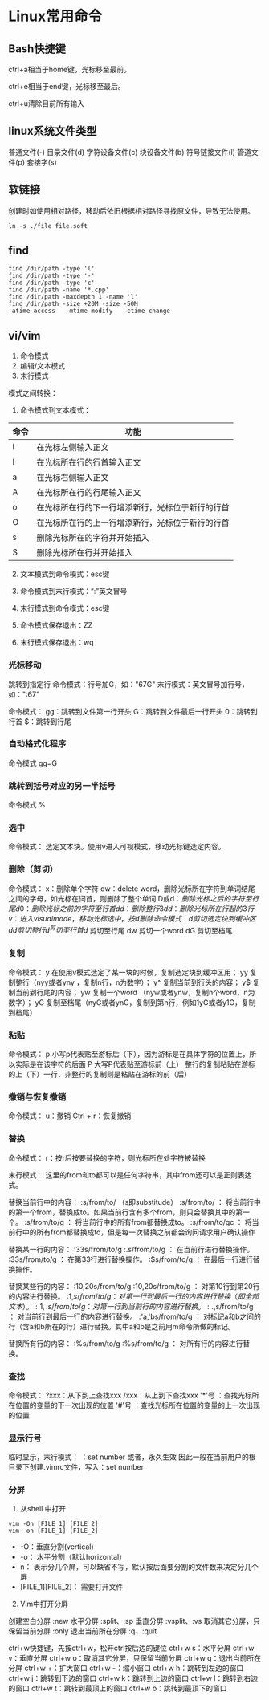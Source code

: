 # Linux常用命令

## Bash快捷键

ctrl+a相当于home键，光标移至最前。

ctrl+e相当于end键，光标移至最后。

ctrl+u清除目前所有输入

## linux系统文件类型

普通文件(-)
目录文件(d)
字符设备文件(c)
块设备文件(b)
符号链接文件(l)
管道文件(p)
套接字(s)

## 软链接

创建时如使用相对路径，移动后依旧根据相对路径寻找原文件，导致无法使用。

```
ln -s ./file file.soft
```

## find

```
find /dir/path -type 'l'
find /dir/path -type '-'
find /dir/path -type 'c'
find /dir/path -name '*.cpp'
find /dir/path -maxdepth 1 -name 'l'
find /dir/path -size +20M -size -50M
-atime access	-mtime modify	-ctime change
```

## vi/vim

1. 命令模式
2. 编辑/文本模式
3. 末行模式

模式之间转换：
1. 命令模式到文本模式：

| 命令 | 功能                                             |
| ---- | ------------------------------------------------ |
| i    | 在光标左侧输入正文                               |
| I    | 在光标所在行的行首输入正文                       |
| a    | 在光标右侧输入正文                               |
| A    | 在光标所在行的行尾输入正文                       |
| o    | 在光标所在行的下一行增添新行，光标位于新行的行首 |
| O    | 在光标所在行的上一行增添新行，光标位于新行的行首 |
| s    | 删除光标所在的字符并开始插入                     |
| S    | 删除光标所在行并开始插入                         |



2. 文本模式到命令模式：esc键

3. 命令模式到末行模式：“:”英文冒号

4. 末行模式到命令模式：esc键

5. 命令模式保存退出：ZZ

6. 末行模式保存退出：wq

### 光标移动

跳转到指定行
命令模式：行号加G，如："67G"
末行模式：英文冒号加行号，如：":67"

命令模式：
gg：跳转到文件第一行开头
G：跳转到文件最后一行开头
0：跳转到行首
$：跳转到行尾

### 自动格式化程序

命令模式 gg=G

### 跳转到括号对应的另一半括号

命令模式 %

### 选中

命令模式：
选定文本块。使用v进入可视模式，移动光标键选定内容。

### 删除（剪切）

命令模式：
x：删除单个字符
dw：delete word，删除光标所在字符到单词结尾之间的字母，如光标在词首，则删除了整个单词
D或d$：删除光标之后的字符至行尾
d0：删除光标之前的字符至行首
dd：删除整行
3dd：删除光标所在行起的3行
v：进入visual mode，移动光标选中，按d删除
命令模式：
d      剪切选定块到缓冲区
dd    剪切整行
d^    剪切至行首
d$     剪切至行尾
dw    剪切一个word
dG     剪切至档尾

### 复制

命令模式：
y      在使用v模式选定了某一块的时候，复制选定块到缓冲区用；
yy    复制整行（nyy或者yny ，复制n行，n为数字）；
y^   复制当前到行头的内容；
y$    复制当前到行尾的内容；
yw   复制一个word （nyw或者ynw，复制n个word，n为数字）；
yG    复制至档尾（nyG或者ynG，复制到第n行，例如1yG或者y1G，复制到档尾） 

### 粘贴

命令模式：
p      小写p代表贴至游标后（下），因为游标是在具体字符的位置上，所以实际是在该字符的后面
P      大写P代表贴至游标前（上）
整行的复制粘贴在游标的上（下）一行，非整行的复制则是粘贴在游标的前（后）

### 撤销与恢复撤销

命令模式：
u：撤销
Ctrl + r：恢复撤销

### 替换

命令模式：
r：按r后按要替换的字符，则光标所在处字符被替换

末行模式：
这里的from和to都可以是任何字符串，其中from还可以是正则表达式。

替换当前行中的内容：	:s/from/to/    （s即substitude）
:s/from/to/     ：  将当前行中的第一个from，替换成to。如果当前行含有多个from，则只会替换其中的第一个。
:s/from/to/g    ：  将当前行中的所有from都替换成to。
:s/from/to/gc   ：  将当前行中的所有from都替换成to，但是每一次替换之前都会询问请求用户确认操作

替换某一行的内容：      :33s/from/to/g
:.s/from/to/g   ：  在当前行进行替换操作。
:33s/from/to/g  ：  在第33行进行替换操作。
:$s/from/to/g   ：  在最后一行进行替换操作。

替换某些行的内容：      :10,20s/from/to/g
:10,20s/from/to/g   ：  对第10行到第20行的内容进行替换。
:1,$s/from/to/g     ：  对第一行到最后一行的内容进行替换（即全部文本）。
:1,.s/from/to/g     ：  对第一行到当前行的内容进行替换。
:.,$s/from/to/g     ：  对当前行到最后一行的内容进行替换。
:'a,'bs/from/to/g   ：  对标记a和b之间的行（含a和b所在的行）进行替换。其中a和b是之前用m命令所做的标记。

替换所有行的内容：      :%s/from/to/g
:%s/from/to/g   ：  对所有行的内容进行替换。

### 查找

命令模式：
?xxx：从下到上查找xxx
/xxx：从上到下查找xxx
\'*'号 ：查找光标所在位置的变量的下一次出现的位置
\'#'号 ：查找光标所在位置的变量的上一次出现的位置

### 显示行号

临时显示，末行模式：
：set number
或者，永久生效
因此一般在当前用户的根目录下创建.vimrc文件，写入：set number


### 分屏

1. 从shell 中打开

```
vim -On [FILE_1] [FILE_2]
vim -on [FILE_1] [FILE_2]
```

- -O：垂直分割(vertical)
- -o： 水平分割（默认horizontal）
- n： 表示分几个屏，可以缺省不写，默认按后面要分割的文件数来决定分几个屏
- \[FILE_1\]\[FILE_2\]： 需要打开文件

2. Vim中打开分屏

创建空白分屏
:new
水平分屏
:split、:sp
垂直分屏
:vsplit、:vs
取消其它分屏，只保留当前分屏
:only 
退出当前所在分屏
:q、:quit


ctrl+w快捷键，先按ctrl+w，松开ctrl按后边的键位
ctrl+w s：水平分屏
ctrl+w v：垂直分屏
ctrl+w o：取消其它分屏，只保留当前分屏
ctrl+w q：退出当前所在分屏
ctrl+w +：扩大窗口
ctrl+w -：缩小窗口
ctrl+w h：跳转到左边的窗口
ctrl+w j：跳转到下边的窗口
ctrl+w k：跳转到上边的窗口
ctrl+w l：跳转到右边的窗口
ctrl+w t：跳转到最顶上的窗口
ctrl+w b：跳转到最顶下的窗口